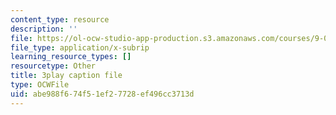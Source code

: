 ```yaml
---
content_type: resource
description: ''
file: https://ol-ocw-studio-app-production.s3.amazonaws.com/courses/9-00sc-introduction-to-psychology-fall-2011/abe988f674f51ef27728ef496cc3713d_z9XQpjNgeBI.srt
file_type: application/x-subrip
learning_resource_types: []
resourcetype: Other
title: 3play caption file
type: OCWFile
uid: abe988f6-74f5-1ef2-7728-ef496cc3713d
---
```


